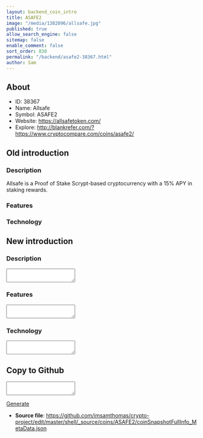 ```yaml
---
layout: backend_coin_intro
title: ASAFE2
image: "/media/1382096/allsafe.jpg"
published: true
allow_search_engine: false
sitemap: false
enable_comment: false
sort_order: 838
permalink: "/backend/asafe2-38367.html"
author: Sam
---
```


## About

- ID: 38367
- Name: Allsafe
- Symbol: ASAFE2
- Website: https://allsafetoken.com/
- Explore: http://blankrefer.com/?https://www.cryptocompare.com/coins/asafe2/


## Old introduction

### Description

<p>Allsafe is a Proof of Stake Scrypt-based cryptocurrency with a 15% APY in staking rewards.</p>

### Features


### Technology




## New introduction


### Description
<textarea id="meta_description" name="description"></textarea>

### Features
<textarea id="meta_features" name="features"></textarea>

### Technology
<textarea id="meta_technology" name="technology"></textarea>


## Copy to Github

<textarea id="coinsnapshotfullinfo_metadata"></textarea>

<a href="#gen" onclick="generateMetaDatJson()">Generate</a>

- **Source file**: <a href="https://github.com/imsamthomas/crypto-project/edit/master/shell/_source/coins/ASAFE2/coinSnapshotFullInfo_MetaData.json">https://github.com/imsamthomas/crypto-project/edit/master/shell/_source/coins/ASAFE2/coinSnapshotFullInfo_MetaData.json</a>


